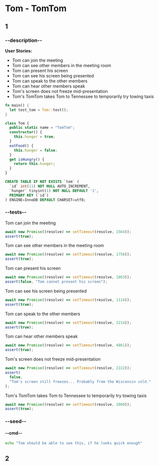 # Tom - TomTom

## 1

### --description--

**User Stories:**

- Tom can join the meeting
- Tom can see other members in the meeting room
- Tom can present his screen
- Tom can see his screen being presented
- Tom can speak to the other members
- Tom can hear other members speak
- Tom's screen does not freeze mid-presentation
- Tom's TomTom takes Tom to Tennessee to temporarily try towing taxis

```rust
fn main() {
  let test_tom = Tom::test();
}
```

```typescript
class Tom {
  public static name = "TomTom";
  constructor() {
    this.hunger = true;
  }
  eatFood() {
    this.hunger = false;
  }
  get isHungry() {
    return this.hunger;
  }
}
```

```sql
CREATE TABLE IF NOT EXISTS `tom` (
  `id` int(11) NOT NULL AUTO_INCREMENT,
  `hunger` tinyint(1) NOT NULL DEFAULT '1',
  PRIMARY KEY (`id`)
) ENGINE=InnoDB DEFAULT CHARSET=utf8;
```

### --tests--

Tom can join the meeting

```js
await new Promise((resolve) => setTimeout(resolve, 1564));
assert(true);
```

Tom can see other members in the meeting room

```js
await new Promise((resolve) => setTimeout(resolve, 1756));
assert(true);
```

Tom can present his screen

```js
await new Promise((resolve) => setTimeout(resolve, 1863));
assert(false, "Tom cannot present his screen");
```

Tom can see his screen being presented

```js
await new Promise((resolve) => setTimeout(resolve, 1114));
assert(true);
```

Tom can speak to the other members

```js
await new Promise((resolve) => setTimeout(resolve, 2214));
assert(true);
```

Tom can hear other members speak

```js
await new Promise((resolve) => setTimeout(resolve, 4861));
assert(true);
```

Tom's screen does not freeze mid-presentation

```js
await new Promise((resolve) => setTimeout(resolve, 2222));
assert(
  false,
  "Tom's screen still freezes... Probably from the Wisconsin cold."
);
```

Tom's TomTom takes Tom to Tennessee to temporarily try towing taxis

```js
await new Promise((resolve) => setTimeout(resolve, 2000));
assert(true);
```

### --seed--

#### --cmd--

```bash
echo "Tom should be able to see this, if he looks quick enough"
```

## 2
